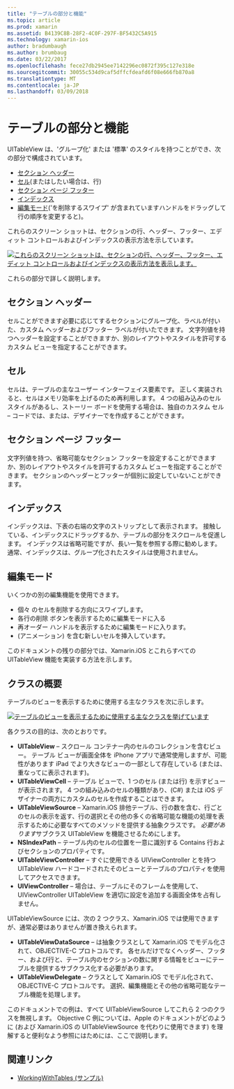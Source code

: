 ```yaml
---
title: "テーブルの部分と機能"
ms.topic: article
ms.prod: xamarin
ms.assetid: B4139C8B-28F2-4C0F-297F-BF5432C5A915
ms.technology: xamarin-ios
author: bradumbaugh
ms.author: brumbaug
ms.date: 03/22/2017
ms.openlocfilehash: fece27db2945ee7142296ec0872f395c127e318e
ms.sourcegitcommit: 30055c534d9caf5dffcfdeafd6f08e666fb870a8
ms.translationtype: MT
ms.contentlocale: ja-JP
ms.lasthandoff: 03/09/2018
---
```

# <a name="table-parts-and-functionality"></a>テーブルの部分と機能

UITableView は、'グループ化' または '標準' のスタイルを持つことができ、次の部分で構成されています。

-  [セクション ヘッダー](#Section_Header)
-  [セル](#Cells)(またはしたい場合は、行)
-  [セクション ページ フッター](#Section_Footer)
-  [インデックス](#Index)
-  [編集モード](#Edit_Features)('を削除するスワイプ' が含まれていますハンドルをドラッグして行の順序を変更すると)。 

これらのスクリーン ショットは、セクションの行、ヘッダー、フッター、エディット コントロールおよびインデックスの表示方法を示しています。

 [![](table-parts-and-functionality-images/image1a.png "これらのスクリーン ショットは、セクションの行、ヘッダー、フッター、エディット コントロールおよびインデックスの表示方法を表示します。")](table-parts-and-functionality-images/image1a.png#lightbox)

これらの部分で詳しく説明します。

<a name="Section_Header" />

## <a name="section-header"></a>セクション ヘッダー

セルことができます必要に応じてするセクションにグループ化、ラベルが付いた、カスタム ヘッダーおよびフッター ラベルが付いたできます。 文字列値を持つヘッダーを設定することができますか、別のレイアウトやスタイルを許可するカスタム ビューを指定することができます。

<a name="Cells" />

## <a name="cells"></a>セル

セルは、テーブルの主なユーザー インターフェイス要素です。 正しく実装されると、セルはメモリ効率を上げるのため再利用します。 4 つの組み込みのセル スタイルがあるし、ストーリー ボードを使用する場合は、独自のカスタム セル – コードでは、または、デザイナーでを作成することができます。

<a name="Section_Footer"/>

## <a name="section-footer"></a>セクション ページ フッター

文字列値を持つ、省略可能なセクション フッターを設定することができますか、別のレイアウトやスタイルを許可するカスタム ビューを指定することができます。 セクションのヘッダーとフッターが個別に設定していないことができます。

<a name="Index" />

## <a name="index"></a>インデックス

インデックスは、下表の右端の文字のストリップとして表示されます。
接触している、インデックスにドラッグするか、テーブルの部分をスクロールを促進します。 インデックスは省略可能ですが、長い一覧を参照する際に勧めします。 通常、インデックスは、グループ化されたスタイルは使用されません。

<a name="Edit_Features" />

## <a name="editing-mode"></a>編集モード

いくつかの別の編集機能を使用できます。

- 個々 のセルを削除する方向にスワイプします。
- 各行の削除 ボタンを表示するために編集モードに入る 
- 再オーダー ハンドルを表示するために編集モードに入ります。 
- (アニメーション) を含む新しいセルを挿入しています。

このドキュメントの残りの部分では、Xamarin.iOS とこれらすべての UITableView 機能を実装する方法を示します。


## <a name="classes-overview"></a>クラスの概要

テーブルのビューを表示するために使用する主なクラスを次に示します。

[![](table-parts-and-functionality-images/classdiagram.png "テーブルのビューを表示するために使用する主なクラスを挙げています")](table-parts-and-functionality-images/classdiagram.png#lightbox)

各クラスの目的は、次のとおりです。

- **UITableView** – スクロール コンテナー内のセルのコレクションを含むビュー。 テーブル ビューが画面全体を iPhone アプリで通常使用しますが、可能性があります iPad でより大きなビューの一部として存在している (または、重なってに表示されます)。 
- **UITableViewCell** – テーブル ビューで、1 つのセル (または行) を示すビューが表示されます。 4 つの組み込みのセルの種類があり、(C#) または iOS デザイナーの両方にカスタムのセルを作成することはできます。 
- **UITableViewSource** – Xamarin.iOS 排他テーブル、行の数を含む、行ごとのセルの表示を返す、行の選択とその他の多くの省略可能な機能の処理を表示するために必要なすべてのメソッドを提供する抽象クラスです。 *必要があります*サブクラス UITableView を機能させるためにします。 
- **NSIndexPath** – テーブル内のセルの位置を一意に識別する Contains 行およびセクションのプロパティです。 
- **UITableViewController** – すぐに使用できる UIViewController とを持つ UITableView ハードコードされたそのビューとテーブルのプロパティを使用してアクセスできます。 
- **UIViewController** – 場合は、テーブルにそのフレームを使用して、UIViewController UITableView を適切に設定を追加する画面全体を占有しません。 

UITableViewSource には、次の 2 つクラス、Xamarin.iOS では使用できますが、通常必要はありませんが置き換えられます。

- **UITableViewDataSource** – は抽象クラスとして Xamarin.iOS でモデル化されて、OBJECTIVE-C プロトコルです。 各セルだけでなくヘッダー、フッター、および行と、テーブル内のセクションの数に関する情報をビューにテーブルを提供するサブクラス化する必要があります。 
- **UITableViewDelegate** – クラスとして Xamarin.iOS でモデル化されて、OBJECTIVE-C プロトコルです。 選択、編集機能とその他の省略可能なテーブル機能を処理します。 

このドキュメントでの例は、すべて UITableViewSource してこれら 2 つのクラスを無視します。 Objective C 例については、Apple のドキュメントがどのように (および Xamarin.iOS の UITableViewSource を代わりに使用できます) を理解すると便利なよう参照にはためには、ここで説明します。

## <a name="related-links"></a>関連リンク

- [WorkingWithTables (サンプル)](https://developer.xamarin.com/samples/monotouch/WorkingWithTables)
